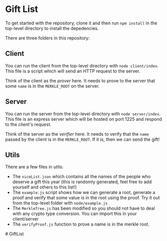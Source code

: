 # Gift List

To get started with the repository, clone it and then run `npm install` in the top-level directory to install the depedencies.

There are three folders in this repository:

## Client

You can run the client from the top-level directory with `node client/index`. This file is a script which will send an HTTP request to the server.

Think of the client as the _prover_ here. It needs to prove to the server that some `name` is in the `MERKLE_ROOT` on the server. 

## Server

You can run the server from the top-level directory with `node server/index`. This file is an express server which will be hosted on port 1225 and respond to the client's request.

Think of the server as the _verifier_ here. It needs to verify that the `name` passed by the client is in the `MERKLE_ROOT`. If it is, then we can send the gift! 

## Utils

There are a few files in utils:

- The `niceList.json` which contains all the names of the people who deserve a gift this year (this is randomly generated, feel free to add yourself and others to this list!)
- The `example.js` script shows how we can generate a root, generate a proof and verify that some value is in the root using the proof. Try it out from the top-level folder with `node/example.js`
- The `MerkleTree.js`    has been modified so you should not have to deal with any crypto type conversion. You can import this in your client/server
- The `verifyProof.js`  function to prove a name is in the merkle root.

#   G i f t L i s t  
 